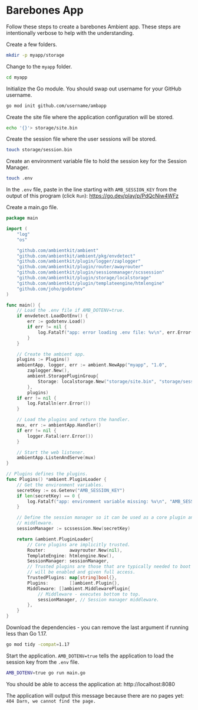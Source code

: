 # Barebones App

Follow these steps to create a barebones Ambient app. These steps are intentionally verbose to help with the understanding.

Create a few folders.

```bash
mkdir -p myapp/storage
```

Change to the `myapp` folder.

```bash
cd myapp
```

Initialize the Go module. You should swap out username for your GitHub username.

```bash
go mod init github.com/username/ambapp
```

Create the site file where the application configuration will be stored.

```bash
echo '{}'> storage/site.bin
```

Create the session file where the user sessions will be stored.

```bash
touch storage/session.bin
```

Create an environment variable file to hold the session key for the Session Manager.

```bash
touch .env
```

In the `.env` file, paste in the line starting with `AMB_SESSION_KEY` from the output of this program (click `Run`): https://go.dev/play/p/PdQcNiw4WFz

Create a main.go file.

```go title="main.go"
package main

import (
	"log"
	"os"

	"github.com/ambientkit/ambient"
	"github.com/ambientkit/ambient/pkg/envdetect"
	"github.com/ambientkit/plugin/logger/zaplogger"
	"github.com/ambientkit/plugin/router/awayrouter"
	"github.com/ambientkit/plugin/sessionmanager/scssession"
	"github.com/ambientkit/plugin/storage/localstorage"
	"github.com/ambientkit/plugin/templateengine/htmlengine"
	"github.com/joho/godotenv"
)

func main() {
	// Load the .env file if AMB_DOTENV=true.
	if envdetect.LoadDotEnv() {
		err := godotenv.Load()
		if err != nil {
			log.Fatalf("app: error loading .env file: %v\n", err.Error())
		}
	}

	// Create the ambient app.
	plugins := Plugins()
	ambientApp, logger, err := ambient.NewApp("myapp", "1.0",
		zaplogger.New(),
		ambient.StoragePluginGroup{
			Storage: localstorage.New("storage/site.bin", "storage/session.bin"),
		},
		plugins)
	if err != nil {
		log.Fatalln(err.Error())
	}

	// Load the plugins and return the handler.
	mux, err := ambientApp.Handler()
	if err != nil {
		logger.Fatal(err.Error())
	}

	// Start the web listener.
	ambientApp.ListenAndServe(mux)
}

// Plugins defines the plugins.
func Plugins() *ambient.PluginLoader {
	// Get the environment variables.
	secretKey := os.Getenv("AMB_SESSION_KEY")
	if len(secretKey) == 0 {
		log.Fatalf("app: environment variable missing: %v\n", "AMB_SESSION_KEY")
	}

	// Define the session manager so it can be used as a core plugin and
	// middleware.
	sessionManager := scssession.New(secretKey)

	return &ambient.PluginLoader{
		// Core plugins are implicitly trusted.
		Router:         awayrouter.New(nil),
		TemplateEngine: htmlengine.New(),
		SessionManager: sessionManager,
		// Trusted plugins are those that are typically needed to boot so they
		// will be enabled and given full access.
		TrustedPlugins: map[string]bool{},
		Plugins:        []ambient.Plugin{},
		Middleware: []ambient.MiddlewarePlugin{
			// Middleware - executes bottom to top.
			sessionManager, // Session manager middleware.
		},
	}
}
```

Download the dependencies - you can remove the last argument if running less than Go 1.17.

```bash
go mod tidy -compat=1.17
```

Start the application. `AMB_DOTENV=true` tells the application to load the session key from the `.env` file.

```bash
AMB_DOTENV=true go run main.go
```

You should be able to access the application at: http://localhost:8080

The application will output this message because there are no pages yet: `404 Darn, we cannot find the page.`
